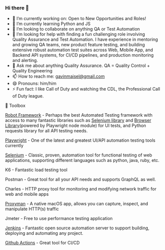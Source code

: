 ### Hi there 👋

- 🔭 I’m currently working on: Open to New Opportunities and Roles!
- 🌱 I’m currently learning Python and JS
- 👯 I’m looking to collaborate on anything QA or Test Automation
- 🤔 I’m looking for help with finding a fun challenging role involving Quality Assurance and Test Automation.  I have experience in mentoring and growing QA teams, new product feature testing, and building extensive robust automation test suites across Web, Mobile App, and Backend API systems, for CI/CD pipelines, and production monitoring and alerting.
- 💬 Ask me about anything Quality Assurance.  QA = Quality Control + Quality Engineering
- 📫 How to reach me: gavinmaisel@gmail.com
- 😄 Pronouns: him/him
- ⚡ Fun fact: I like Call of Duty and watching the CDL, the Professional Call of Duty league.

🧰 Toolbox

[Robot Framework](https://robotframework.org/) - Perhaps the best Automated Testing framework with access to many fantastic libraries such as [Selenium library](https://robotframework.org/SeleniumLibrary/SeleniumLibrary.html) and [Browser Library](https://robotframework-browser.org)(powered by Playwright node module) for UI tests, and Python requests library for all API testing needs.

[Playwright](https://playwright.dev) - One of the latest and greatest UI/API automation testing tools currently

[Selenium](https://www.selenium.dev) - Classic, proven, automation tool for functional testing of web applications, supporting different languages such as python, java, ruby, etc.

K6 - Fantastic load testing tool

Postman - Great tool for all your API needs and supports GraphQL as well.

Charles - HTTP proxy tool for monitoring and modifying network traffic for web and mobile apps

[Proxyman](https://proxyman.io) - A native macOS app, allows you can capture, inspect, and manipulate HTTP(s) traffic

Jmeter - Free to use performance testing application

[Jenkins](https://www.jenkins.io) - Fantastic open source automation server to support building, deploying and automating any project.

[Github Actions](https://docs.github.com/actions) - Great tool for CI/CD
